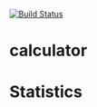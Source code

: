 [![Build Status](https://travis-ci.com/ahirpara2000/IS218-Stats-Calculator.svg?branch=main)](https://travis-ci.com/github/ahirpara2000/IS218-Stats-Calculator)

# calculator

# Statistics
